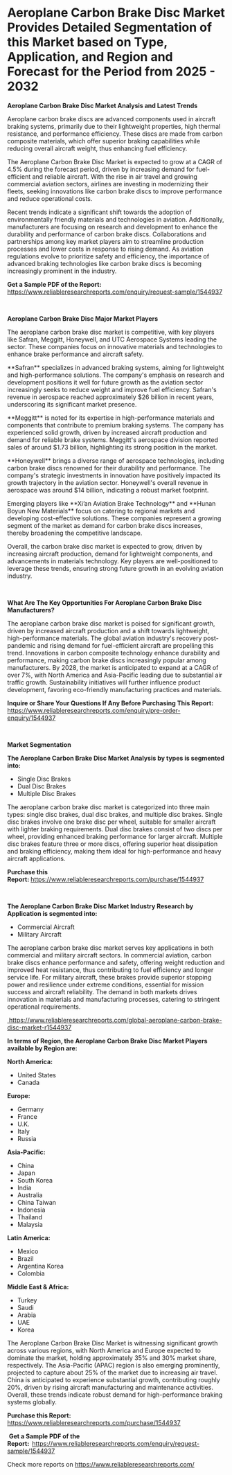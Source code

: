 <p><h1>Aeroplane Carbon Brake Disc Market Provides Detailed Segmentation of this Market based on Type, Application, and Region and Forecast for the Period from 2025 - 2032</h1></p><p><strong>Aeroplane Carbon Brake Disc Market Analysis and Latest Trends</strong></p>
<p><p>Aeroplane carbon brake discs are advanced components used in aircraft braking systems, primarily due to their lightweight properties, high thermal resistance, and performance efficiency. These discs are made from carbon composite materials, which offer superior braking capabilities while reducing overall aircraft weight, thus enhancing fuel efficiency. </p><p>The Aeroplane Carbon Brake Disc Market is expected to grow at a CAGR of 4.5% during the forecast period, driven by increasing demand for fuel-efficient and reliable aircraft. With the rise in air travel and growing commercial aviation sectors, airlines are investing in modernizing their fleets, seeking innovations like carbon brake discs to improve performance and reduce operational costs.</p><p>Recent trends indicate a significant shift towards the adoption of environmentally friendly materials and technologies in aviation. Additionally, manufacturers are focusing on research and development to enhance the durability and performance of carbon brake discs. Collaborations and partnerships among key market players aim to streamline production processes and lower costs in response to rising demand. As aviation regulations evolve to prioritize safety and efficiency, the importance of advanced braking technologies like carbon brake discs is becoming increasingly prominent in the industry.</p></p>
<p><strong>Get a Sample PDF of the Report:&nbsp;</strong> <a href="https://www.reliableresearchreports.com/enquiry/request-sample/1544937?utm_campaign=2116&utm_medium=2&utm_source=Github&utm_content=ia&utm_term=02022025&utm_id=aeroplane-carbon-brake-disc">https://www.reliableresearchreports.com/enquiry/request-sample/1544937</a></p>
<p>&nbsp;</p>
<p><strong>Aeroplane Carbon Brake Disc Major Market Players</strong></p>
<p><p>The aeroplane carbon brake disc market is competitive, with key players like Safran, Meggitt, Honeywell, and UTC Aerospace Systems leading the sector. These companies focus on innovative materials and technologies to enhance brake performance and aircraft safety.</p><p>**Safran** specializes in advanced braking systems, aiming for lightweight and high-performance solutions. The company's emphasis on research and development positions it well for future growth as the aviation sector increasingly seeks to reduce weight and improve fuel efficiency. Safran's revenue in aerospace reached approximately $26 billion in recent years, underscoring its significant market presence.</p><p>**Meggitt** is noted for its expertise in high-performance materials and components that contribute to premium braking systems. The company has experienced solid growth, driven by increased aircraft production and demand for reliable brake systems. Meggitt's aerospace division reported sales of around $1.73 billion, highlighting its strong position in the market.</p><p>**Honeywell** brings a diverse range of aerospace technologies, including carbon brake discs renowned for their durability and performance. The company's strategic investments in innovation have positively impacted its growth trajectory in the aviation sector. Honeywell's overall revenue in aerospace was around $14 billion, indicating a robust market footprint.</p><p>Emerging players like **Xi’an Aviation Brake Technology** and **Hunan Boyun New Materials** focus on catering to regional markets and developing cost-effective solutions. These companies represent a growing segment of the market as demand for carbon brake discs increases, thereby broadening the competitive landscape.</p><p>Overall, the carbon brake disc market is expected to grow, driven by increasing aircraft production, demand for lightweight components, and advancements in materials technology. Key players are well-positioned to leverage these trends, ensuring strong future growth in an evolving aviation industry.</p></p>
<p>&nbsp;</p>
<p><strong>What Are The Key Opportunities For Aeroplane Carbon Brake Disc Manufacturers?</strong></p>
<p><p>The aeroplane carbon brake disc market is poised for significant growth, driven by increased aircraft production and a shift towards lightweight, high-performance materials. The global aviation industry's recovery post-pandemic and rising demand for fuel-efficient aircraft are propelling this trend. Innovations in carbon composite technology enhance durability and performance, making carbon brake discs increasingly popular among manufacturers. By 2028, the market is anticipated to expand at a CAGR of over 7%, with North America and Asia-Pacific leading due to substantial air traffic growth. Sustainability initiatives will further influence product development, favoring eco-friendly manufacturing practices and materials.</p></p>
<p><strong>Inquire or Share Your Questions If Any Before Purchasing This Report:</strong> <a href="https://www.reliableresearchreports.com/enquiry/pre-order-enquiry/1544937?utm_campaign=2116&utm_medium=2&utm_source=Github&utm_content=ia&utm_term=02022025&utm_id=aeroplane-carbon-brake-disc">https://www.reliableresearchreports.com/enquiry/pre-order-enquiry/1544937</a></p>
<p>&nbsp;</p>
<p><strong>Market Segmentation</strong></p>
<p><strong>The Aeroplane Carbon Brake Disc Market Analysis by types is segmented into:</strong></p>
<p><ul><li>Single Disc Brakes</li><li>Dual Disc Brakes</li><li>Multiple Disc Brakes</li></ul></p>
<p><p>The aeroplane carbon brake disc market is categorized into three main types: single disc brakes, dual disc brakes, and multiple disc brakes. Single disc brakes involve one brake disc per wheel, suitable for smaller aircraft with lighter braking requirements. Dual disc brakes consist of two discs per wheel, providing enhanced braking performance for larger aircraft. Multiple disc brakes feature three or more discs, offering superior heat dissipation and braking efficiency, making them ideal for high-performance and heavy aircraft applications.</p></p>
<p><strong>Purchase this Report:&nbsp;</strong><a href="https://www.reliableresearchreports.com/purchase/1544937?utm_campaign=2116&utm_medium=2&utm_source=Github&utm_content=ia&utm_term=02022025&utm_id=aeroplane-carbon-brake-disc">https://www.reliableresearchreports.com/purchase/1544937</a></p>
<p>&nbsp;</p>
<p><strong>The Aeroplane Carbon Brake Disc Market Industry Research by Application is segmented into:</strong></p>
<p><ul><li>Commercial Aircraft</li><li>Military Aircraft</li></ul></p>
<p><p>The aeroplane carbon brake disc market serves key applications in both commercial and military aircraft sectors. In commercial aviation, carbon brake discs enhance performance and safety, offering weight reduction and improved heat resistance, thus contributing to fuel efficiency and longer service life. For military aircraft, these brakes provide superior stopping power and resilience under extreme conditions, essential for mission success and aircraft reliability. The demand in both markets drives innovation in materials and manufacturing processes, catering to stringent operational requirements.</p></p>
<p><a href="https://www.reliableresearchreports.com/global-aeroplane-carbon-brake-disc-market-r1544937?utm_campaign=2116&utm_medium=2&utm_source=Github&utm_content=ia&utm_term=02022025&utm_id=aeroplane-carbon-brake-disc">&nbsp;https://www.reliableresearchreports.com/global-aeroplane-carbon-brake-disc-market-r1544937</a></p>
<p><strong>In terms of Region, the Aeroplane Carbon Brake Disc Market Players available by Region are:</strong></p>
<p>
    <p> <strong> North America: </strong>
        <ul>
            <li>United States</li>
            <li>Canada</li>
        </ul>
        </p> 
    <p> <strong> Europe: </strong>
        <ul>
            <li>Germany</li>
            <li>France</li>
            <li>U.K.</li>
            <li>Italy</li>
            <li>Russia</li>
        </ul>
        </p> 
    <p> <strong> Asia-Pacific: </strong>
        <ul>
            <li>China</li>
            <li>Japan</li>
            <li>South Korea</li>
            <li>India</li>
            <li>Australia</li>
            <li>China Taiwan</li>
            <li>Indonesia</li>
            <li>Thailand</li>
            <li>Malaysia</li>
        </ul>
        </p> 
    <p> <strong> Latin America: </strong>
        <ul>
            <li>Mexico</li>
            <li>Brazil</li>
            <li>Argentina Korea</li>
            <li>Colombia</li>
        </ul>
        </p> 
    <p> <strong> Middle East & Africa: </strong>
        <ul>
            <li>Turkey</li>
            <li>Saudi</li>
            <li>Arabia</li>
            <li>UAE</li>
            <li>Korea</li>
        </ul>
    </p>
    </p>
<p><p>The Aeroplane Carbon Brake Disc Market is witnessing significant growth across various regions, with North America and Europe expected to dominate the market, holding approximately 35% and 30% market share, respectively. The Asia-Pacific (APAC) region is also emerging prominently, projected to capture about 25% of the market due to increasing air travel. China is anticipated to experience substantial growth, contributing roughly 20%, driven by rising aircraft manufacturing and maintenance activities. Overall, these trends indicate robust demand for high-performance braking systems globally.</p></p>
<p><strong>Purchase this Report: </strong><a href="https://www.reliableresearchreports.com/purchase/1544937?utm_campaign=2116&utm_medium=2&utm_source=Github&utm_content=ia&utm_term=02022025&utm_id=aeroplane-carbon-brake-disc">https://www.reliableresearchreports.com/purchase/1544937</a></p>
<p>&nbsp;<strong>Get a Sample PDF of the Report:&nbsp;&nbsp;</strong><a href="https://www.reliableresearchreports.com/enquiry/request-sample/1544937?utm_campaign=2116&utm_medium=2&utm_source=Github&utm_content=ia&utm_term=02022025&utm_id=aeroplane-carbon-brake-disc">https://www.reliableresearchreports.com/enquiry/request-sample/1544937</a></p>
<p><strong></strong></p>
<p>Check more reports on <a href="https://www.reliableresearchreports.com/?utm_campaign=2116&utm_medium=2&utm_source=Github&utm_content=ia&utm_term=02022025&utm_id=aeroplane-carbon-brake-disc">https://www.reliableresearchreports.com/</a></p>